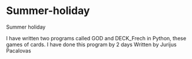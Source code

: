 # Summer-holiday
Summer holiday

I have written two programs called GOD and DECK_Frech in Python, these games of cards.
I have done this program by 2 days
Written by Jurijus Pacalovas



